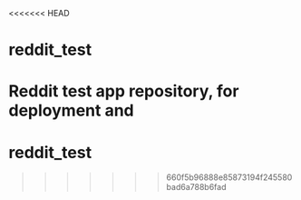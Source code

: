 <<<<<<< HEAD
# reddit_test
Reddit test app repository, for deployment and 
=======
# reddit_test
>>>>>>> 660f5b96888e85873194f245580bad6a788b6fad
